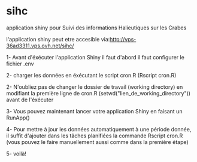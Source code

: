 # sihc
application shiny pour Suivi des informations Halieutiques sur les Crabes

l'application shiny peut etre accesible via:http://vps-36ad3311.vps.ovh.net/sihc/

1- Avant d'éxécuter l'application Shiny il faut d'abord il faut configurer le fichier .env

2- charger les données en éxécutant le script cron.R (Rscript cron.R) 

2- N'oubliez pas de changer le dossier de travail (working directory) en modifiant la première ligne de cron.R (setwd("lien_de_working_directory")) avant de l'éxécuter 

3- Vous pouvez maintenant lancer votre application Shiny en faisant un RunApp() 

4- Pour mettre à jour les données automatiquement à une période donnée, il suffit d'ajouter dans les tâches planifiées la commande Rscript cron.R (vous pouvez le faire manuellement aussi comme dans la première étape) 

5- voilà!
